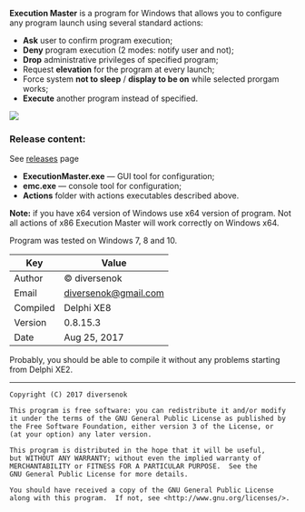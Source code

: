 ﻿**Execution Master** is a program for Windows that allows you to configure any
program launch using several standard actions:

 - **Ask** user to confirm program execution;
 - **Deny** program execution (2 modes: notify user and not);
 - **Drop** administrative privileges of specified program;
 - Request **elevation** for the program at every launch;
 - Force system **not to sleep** / **display to be on** while selected prorgam works;
 - **Execute** another program instead of specified.

![](https://habrastorage.org/web/2f2/7d8/3af/2f27d83af36747068f3e9a5e9d857b39.png)

### Release content:

See [releases](https://github.com/diversenok/ExecutionMaster/releases) page

 - **ExecutionMaster.exe** — GUI tool for configuration;
 - **emc.exe** — console tool for configuration;
 - **Actions** folder with actions executables described above.

**Note:** if you have x64 version of Windows use x64 version of program.
Not all actions of x86 Execution Master will work correctly on Windows x64.

Program was tested on Windows 7, 8 and 10.

Key        | Value
---------- | -----
Author     | © diversenok
Email      | diversenok@gmail.com
Compiled   | Delphi XE8
Version    | 0.8.15.3
Date       | Aug 25, 2017

Probably, you should be able to compile it without any problems starting from
Delphi XE2.

------------------------------------------------------------------------------

    Copyright (C) 2017 diversenok

    This program is free software: you can redistribute it and/or modify
    it under the terms of the GNU General Public License as published by
    the Free Software Foundation, either version 3 of the License, or
    (at your option) any later version.

    This program is distributed in the hope that it will be useful,
    but WITHOUT ANY WARRANTY; without even the implied warranty of
    MERCHANTABILITY or FITNESS FOR A PARTICULAR PURPOSE.  See the
    GNU General Public License for more details.

    You should have received a copy of the GNU General Public License
    along with this program.  If not, see <http://www.gnu.org/licenses/>.